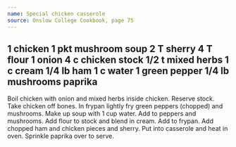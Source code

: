 ```yaml
---
name: Special chicken casserole
source: Onslow College Cookbook, page 75
---
```

1 chicken
1 pkt mushroom soup
2 T sherry
4 T flour
1 onion
4 c chicken stock
1/2 t mixed herbs
1 c cream
1/4 lb ham
1 c water
1 green pepper
1/4 lb mushrooms
paprika
---
Boil chicken with onion and mixed herbs inside chicken.  Reserve stock. Take chicken off bones. In frypan lightly fry green peppers (chopped) and mushrooms.  Make up soup with 1 cup water.  Add to peppers and mushrooms.  Add flour to stock and blend in cream.  Add to frypan.  Add chopped ham and chicken pieces and sherry.  Put into casserole and heat in oven.  Sprinkle paprika over to serve.

